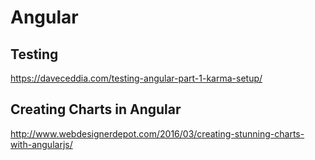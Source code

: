 # Angular

## Testing
https://daveceddia.com/testing-angular-part-1-karma-setup/

## Creating Charts in Angular
http://www.webdesignerdepot.com/2016/03/creating-stunning-charts-with-angularjs/